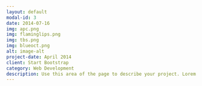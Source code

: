 ```yaml
---
layout: default
modal-id: 3
date: 2014-07-16
img: apc.png
img: flaminglips.png
img: tbs.png
img: blueoct.png
alt: image-alt
project-date: April 2014
client: Start Bootstrap
category: Web Development
description: Use this area of the page to describe your project. Lorem ipsum dolor sit amet, consectetur adipisicing elit. Mollitia neque assumenda ipsam nihil, molestias magnam, recusandae quos quis inventore quisquam velit asperiores, vitae? Reprehenderit soluta, eos quod consequuntur itaque. Nam.
---
```

